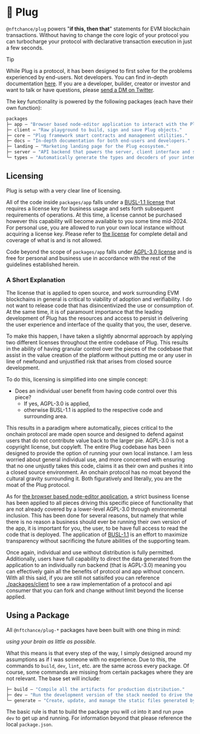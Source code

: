 # 🔌 Plug

`@nftchance/plug` powers "**if this, then that**" statements for EVM blockchain transactions. Without having to change the core logic of your protocol you can turbocharge your protocol with declarative transaction execution in just a few seconds.

> [!TIP]
> While Plug is a protocol, it has been designed to first solve for the problems experienced by end-users. Not developers. You can find in-depth documentation [here](https://onplug.io). If you are a developer, builder, creator or investor and want to talk or have questions, please [send a DM on Twitter](https://twitter.com/nftchance).

The key functionality is powered by the following packages (each have their own function):

```ml
packages
├─ app — "Browser based node-editor application to interact with the Plug protocol."
├─ client — "Raw playground to build, sign and save Plug objects."
├─ core — "Plug framework smart contracts and management utilities."
├─ docs — "In-depth documentation for both end-users and developers."
├─ landing — "Marketing landing page for the Plug ecosystem."
├─ server — "API backend that powers the server, client interface and sdk when needed."
└─ types — "Automatically generate the types and decoders of your intent framework."
```

## Licensing

Plug is setup with a very clear line of licensing.

All of the code inside `packages/app` falls under a [BUSL-1.1 license](./packages/app/LICENSE) that requires a license key for business usage and sets forth subsequent requirements of operations. At this time, a license cannot be purchased however this capability will become available to you some time mid-2024. For personal use, you are allowed to run your own local instance without acquiring a license key. Please refer to [the license](./packages/app/LICENSE) for complete detail and coverage of what is and is not allowed.

Code beyond the scope of `packages/app` falls under [AGPL-3.0 license]() and is free for personal and business use in accordance with the rest of the guidelines established herein.

### A Short Explanation

The license that is applied to open source, and work surrounding EVM blockchains in general is critical to viability of adoption and verifiability. I do not want to release code that has disincentivized the use or consumption of. At the same time, it is of paramount importance that the leading development of Plug has the resources and access to persist in delivering the user experience and interface of the quality that you, the user, deserve.

To make this happen, I have taken a slightly abnormal approach by applying two different licenses throughout the entire codebase of Plug. This results in the ability of having granular control over the pieces of the codebase that assist in the value creation of the platform without putting me or any user in line of newfound and unjustified risk that arises from closed source development.

To do this, licensing is simplified into one simple concept:

-   Does an individual user benefit from having code control over this piece?
    -   If yes, AGPL-3.0 is applied,
    -   otherwise BUSL-1.1 is applied to the respective code and surrounding area.

This results in a paradigm where automatically, pieces critical to the onchain protocol are made open source and designed to defend against users that do not contribute value back to the larger pie. AGPL-3.0 is not a copyright license, but copyleft. The entire Plug codebase has been designed to provide the option of running your own local instance. I am less worried about general individual use, and more concerned with ensuring that no one unjustly takes this code, claims it as their own and pushes it into a closed source environment. An onchain protocol has no moat beyond the cultural gravity surrounding it. Both figuratively and literally, you are the moat of the Plug protocol.

As for [the browser based node-editor application](./packages/app/), a strict business license has been applied to all pieces driving this specific piece of functionality that are not already covered by a lower-level AGPL-3.0 through environmental inclusion. This has been done for several reasons, but namely that while there is no reason a business should ever be running their own version of the app, it is important for you, the user, to be have full access to read the code that is deployed. The application of [BUSL-1.1](./packages/app/LICENSE) is an effort to maximize transparency without sacrificing the future abilities of the supporting team.

Once again, individual and use without distribution is fully permitted. Additionally, users have full capability to direct the data generated from the application to an individually run backend (that is AGPL-3.0) meaning you can effectively gain all the benefits of protocol and app without concern. With all this said, if you are still not satisifed you can reference [./packages/client](./packages/client) to see a raw implementation of a protocol and api consumer that you can fork and change without limit beyond the license applied.

## Using a Package

All `@nftchance/plug-*` packages have been built with one thing in mind:

_using your brain as little as possible._

What this means is that every step of the way, I simply designed around my assumptions as if I was someone with no experience. Due to this, the commands to `build`, `dev`, `lint`, etc. are the same across every package. Of course, some commands are missing from certain packages where they are not relevant. The base set will include:

```ml
├─ build — "Compile all the artifacts for production distribution."
├─ dev — "Run the development version of the stack needed to drive the active package."
└─ generate — "Create, update, and manage the static files generated by Plug."
```

The basic rule is that to build the package you will `cd` into it and run `pnpm dev` to get up and running. For information beyond that please reference the local `package.json`.
